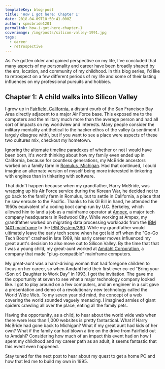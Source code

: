 ```yaml
---
templateKey: blog-post
title: 'How I got here: Chapter 1'
date: 2018-04-09T18:50:41.000Z
author: spmcbride1201
permalink: how-i-got-here-chapter-1
coverimage: /img/posts/silicon-valley-1991.jpg
tags:
  - career
  - retrospective
---
```


As I've gotten older and gained perspective on my life, I've concluded that many aspects of my personality and career have been broadly shaped by the era, location, and community of my childhood. In this blog series, I'd like to retrospect on a few different periods of my life and some of their lasting influences on my professional pursuits and hobbies.

## Chapter 1: A child walks into Silicon Valley

I grew up in [Fairfield, California](https://en.wikipedia.org/wiki/Fairfield,_California), a distant exurb of the San Francisco Bay Area directly adjacent to a major Air Force base. This exposed me to the computers and the military much more than the average person and had all sort of impacts on my worldview and interests. Many people consider the military mentality antithetical to the hacker ethos of the valley (a sentiment I largely disagree with), but if you want to see a place were aspects of these two cultures mix, checkout my hometown.

Ignoring the alternate timeline paradoxes of whether or not I would have been born, it's worth thinking about how my family even ended up in California, because for countless generations, my McBride ancestors worked on a family farm in [Romulus, Michigan](https://en.wikipedia.org/wiki/Romulus,_Michigan). Had that continued, I could imagine an alternate version of myself being more interested in tinkering with engines than in tinkering with software.

That didn't happen because when my grandfather, Harry McBride, was wrapping up his Air Force service during the Korean War, he decided not to go back to the family farm in Romulus, but to settle in California, a place that he saw enroute to the Pacific. Thanks to his GI Bill in hand, he attended the 1950s equivalent of a coding boot camp run by U.C. Berkeley, which allowed him to land a job as a mainframe operator at [Ampex](https://www.youtube.com/watch?v=hnkRbVtRcV8), a major tech company headquarters in Redwood City. While working at Ampex, my grandfather worked on migrating data processing workloads from the [IBM 1401 mainframe](https://www.youtube.com/watch?v=NF12U-P3LAg) to the [IBM System/360](https://www.youtube.com/watch?v=V4kyTg9Cw8g&feature=youtu.be&t=16m10s). While my grandfather would ultimately leave the early tech scene when he got laid off when the "Go-Go Tech Boom" crashed in late 1969, his early career moves influenced my great aunt's decision to also move out to Silicon Valley. By the time that that I was a young child, my great-aunt worked at [Amdahl Corporation](https://en.wikipedia.org/wiki/Amdahl_Corporation), a company that made "plug-compatible" mainframe computers.

My great-aunt was a hard-driving woman that had foregone children to focus on her career, so when Amdahl held their first-ever co-ed "Bring your (Son or) Daughter to Work Day" in 1993, I got the invitation. The gave me the opportunity at seven to see what a major technology company looked like. I got to play around on a few computers, and an engineer in a suit gave a presentation and demo of a revolutionary new technology called the World Wide Web. To my seven year old mind, the concept of a web covering the world sounded vaguely menacing. I imagined armies of giant spiders crawling all over the place, eating all the family pets.

Having the opportunity, as a child, to hear about the world wide web when there were less than 1,000 websites is pretty fantastical. What if Harry McBride had gone back to Michigan? What if my great aunt had kids of her own? What if the family car had blown a tire on the drive from Fairfield out to Amdahl? Considering how much of an impact this event had on how I spent my childhood and my career path as an adult, it seems fantastic that this event even happened.

Stay tuned for the next post to hear about my quest to get a home PC and how that led me to build my own in 1995.
